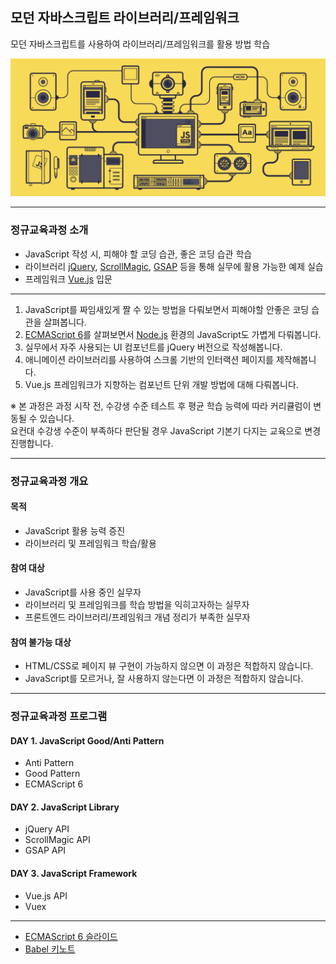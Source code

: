 ## 모던 자바스크립트 라이브러리/프레임워크

모던 자바스크립트를 사용하여 라이브러리/프레임워크를 활용 방법 학습

<img src="ASSETS/JS.gif" alt="JavaScript">

---

### 정규교육과정 소개

- JavaScript 작성 시, 피해야 할 코딩 습관, 좋은 코딩 습관 학습
- 라이브러리 [jQuery](https://jquery.com/), [ScrollMagic](http://scrollmagic.io/), [GSAP](https://greensock.com/) 등을 통해 실무에 활용 가능한 예제 실습
- 프레임워크 [Vue.js](https://vuejs.org/) 입문

---

1. JavaScript를 짜임새있게 짤 수 있는 방법을 다뤄보면서 피해야할 안좋은 코딩 습관을 살펴봅니다.
1. [ECMAScript 6](http://www.ecma-international.org/ecma-262/6.0/)를 살펴보면서 [Node.js](http://nodejs.org/) 환경의 JavaScript도 가볍게 다뤄봅니다.
1. 실무에서 자주 사용되는 UI 컴포넌트를 jQuery 버전으로 작성해봅니다.
1. 애니메이션 라이브러리를 사용하여 스크롤 기반의 인터랙션 페이지를 제작해봅니다.
1. Vue.js 프레임워크가 지향하는 컴포넌트 단위 개발 방법에 대해 다뤄봅니다.

※ 본 과정은 과정 시작 전, 수강생 수준 테스트 후 평균 학습 능력에 따라 커리큘럼이 변동될 수 있습니다.<br>
요컨대 수강생 수준이 부족하다 판단될 경우 JavaScript 기본기 다지는 교육으로 변경 진행합니다.

---

### 정규교육과정 개요

#### 목적

- JavaScript 활용 능력 증진
- 라이브러리 및 프레임워크 학습/활용

#### 참여 대상

- JavaScript를 사용 중인 실무자
- 라이브러리 및 프레임워크를 학습 방법을 익히고자하는 실무자
- 프론트엔드 라이브러리/프레임워크 개념 정리가 부족한 실무자

#### 참여 불가능 대상

- HTML/CSS로 페이지 뷰 구현이 가능하지 않으면 이 과정은 적합하지 않습니다.
- JavaScript를 모르거나, 잘 사용하지 않는다면 이 과정은 적합하지 않습니다.

---

### 정규교육과정 프로그램

#### DAY 1. JavaScript __Good/Anti Pattern__

- Anti Pattern
- Good Pattern
- ECMAScript 6

#### DAY 2. JavaScript __Library__

- jQuery API
- ScrollMagic API
- GSAP API

#### DAY 3. JavaScript __Framework__

- Vue.js API
- Vuex

***

+ [ECMAScript 6 슬라이드](http://slides.com/yamoo9/es6/)
+ [Babel 키노트](http://slides.com/yamoo9/babel#/)